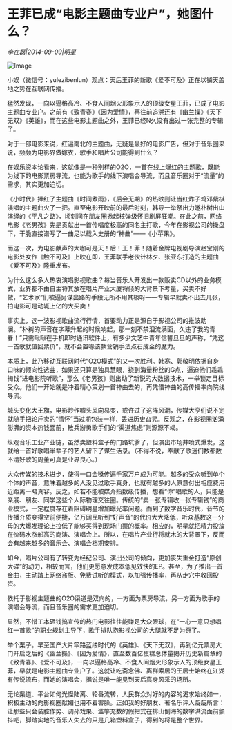 # 王菲已成“电影主题曲专业户”，她图什么？

*李在磊|2014-09-09|明星*

![Image](http://p2.pstatp.com/large/pgc-image/152101619627091dab42743)

小娱（微信号：yulezibenlun）观点：天后王菲的新歌《爱不可及》正在以铺天盖地之势在互联网传播。

猛然发现，一向以逼格高冷、不食人间烟火形象示人的顶级女星王菲，已成了电影主题曲专业户。之前有《致青春》《因为爱情》，再往前追溯还有《幽兰操》《天下无双》《英雄》，而在这些电影主题曲之外，王菲已经N久没有出过一张完整的专辑了。

对于一部电影来说，红遍南北的主题曲，无疑是最好的电影广告，但对于音乐圈来说，频频为电影界做嫁衣，歌手和唱片公司能得到什么？

在娱乐资本论看来，这就像是一种别样的O2O，一首在线上爆红的主题歌，既能为线下的电影票房导流，也能为歌手的线下演唱会导流，而且音乐圈对于“流量”的需求，其实更加迫切。

《小时代》捧红了主题曲《时间煮雨》，《后会无期》的热映则让当红炸子鸡邓紫棋演唱的主题曲火了一把。直至电影开映前的最后时刻，韩导一举祭出力邀朴树出山演绎的《平凡之路》，顷刻间在朋友圈掀起核弹级怀旧刷屏狂潮。在此之前，网络电影《老男孩》先是贡献出一首传唱度极高的同名主打歌，今年在影视公司的操盘下，干脆直接谱写了一曲足以载入史册的“神曲”——《小苹果》。

而这一次，为电影献声的大咖可是天！后！王！菲！随着金牌电视剧导演赵宝刚的电影处女作《触不可及》上映在即，王菲联手老伙计林夕、张亚东打造的主题曲《爱不可及》隆重发布。

为什么这么多人热衷演唱影视歌曲？每当音乐人开发出一款贩卖CD以外的业务模式，业界都不由自主将其放在唱片产业大厦将倾的大背景下考量，买卖不好做，“艺术家”们被逼另谋出路的手段无所不用其极呀——专辑早就卖不出去几张，拍电影可是动辄上亿的大买卖！

事实上，这一波影视歌曲流行行情，首要动力正是源自于影视公司的推波助澜。“朴树的声音在字幕升起的时候响起，那一刻不禁泪流满面，久违了我的青春！”只需瞅瞅在手机即时通讯软件上，有多少文艺中青年信誓旦旦的声称，“凭这一首歌就值回票价”，就不会置喙该款营销手法点石成金的魔力。

本质上，此乃移动互联网时代“O2O模式”的又一次胜利。韩寒、郭敬明依据自身口味的倾向性选曲，如果还只算是独具慧眼，挠到海量粉丝的G点，逼迫他们乖乖掏钱“进电影院听歌”，那么《老男孩》则出动了新锐的大数据技术，一举锁定目标受众。他们一开始就是冲着精心策划一首神曲去的，再凭借神曲的高传播率向院线导流。

城头变化大王旗，电影炒作噱头风向易变，或许过了这阵风潮，传媒大亨们说不定就随手把论斤卖的“情怀”当过期包装一样，丢进历史旮旯。反观之，在影视圈汹涌澎湃的资本热钱面前，散兵游勇歌手们的“渠道焦虑”则源源不竭。

纵观音乐工业产业链，虽然卖塑料盒子的门路坑爹了，但演出市场井喷式爆发，这就给一首好歌唱半辈子的艺人留下了谋生活录。（不得不说，奉献了歌迷们数都数不清好歌的周董可真是业界良心。）

大众传媒的技术进步，使得一口金嗓传遍千家万户成为可能。越多的受众听到单个个体的声音，意味着越多的人没见过歌手真身，也就有越多的人原意付出相应费用近距离一睹真容。反之，如若不能被媒介指数级传播，想看“你”唱歌的人，只能是亲戚、朋友、同学这些个人际物理交往圈。传统的“卖一张专辑收一张专辑钱”的商业模式，一定程度存在着阻碍明星增加曝光率问题。而到了数字音乐时代，音节的传播介质变得空前便捷，亿万网民听到“好声音”的代价大大降低，听众基数这一分母的大爆发理论上拉低了能够买得到现场门票的概率。相应的，明星就把精力投放在价码水涨船高的商演、演唱会上。所以，在唱片产业行将就木的大背景下，反而会有越来越多的音乐会、演唱会档期安排。

如今，唱片公司有了转变为经纪公司、演出公司的倾向，更加丧失重金打造“原创大碟”的动力，相较而言，他们更愿意发成本低见效快的EP。甚至，为了推出一首金曲，主动踏上网络盗版、免费试听的模式，以加强传播率，再从走穴中收回投资。

依托于影视主题曲的O2O渠道是双向的，一方面为票房导流，另一方面为歌手的演唱会导流，而且音乐圈的需求更加迫切。

显然，不惜工本砸钱搞宣传的热门电影往往能赚足大众眼球，在“一心一意只想唱红一首歌”的职业规划主导下，歌手排队抱影视公司的大腿就不足为奇了。

举个栗子。早至国产大片筚路蓝缕时代的《英雄》、《天下无双》，再到亿元票房大门开启之后的《幽兰操》、《因为爱情》，直至数百亿蛋糕总体量揭开历史新篇章的《致青春》、《爱不可及》，一向以逼格高冷、不食人间烟火形象示人的顶级女星王菲，早就是电影主题曲专业户了。这就让吃斋念佛、离群索居的王居士始终在江湖有传说流布，而她的演唱会，据说是唯一能见到天后真身风采的场所。

无论渠道、平台如何光怪陆离、轮番流转，人民群众对好的内容的渴求始终如一，积极主动的向影视圈献媚也用不着害臊。正如我的好朋友、著名乐评人龊龊所言：让那些只会装腔作势、调孙戏果、滥竽充数的假把式在排山倒海的数字洪流面前颤抖吧，脚踏实地的音乐人失去的只是几箱塑料盒子，得到的将是整个世界。

